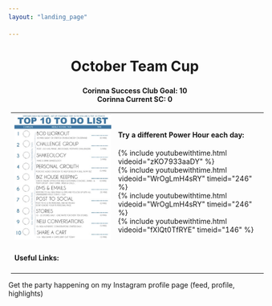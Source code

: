 ```yaml
---
layout: "landing_page"

---
```


<center>
<h1>
October Team Cup
</h1>
<h3>
<p id="countdown"></p>
</h3>
<h4>
Corinna Success Club Goal:  10<br />
Corinna Current SC: 0<br />
</h4>
</center>

<table width="1000" style="margin: 5px 5px 5px 5px;">
<tr>
<td>
<img src="/i/beachbody/topten.jpg">
</td>
<td>
<h4>Try a different Power Hour each day:</h4>
{% include youtubewithtime.html videoid="zKO7933aaDY" %}
<br />
{% include youtubewithtime.html videoid="WrOgLmH4sRY" timeid="246" %}
<br />
{% include youtubewithtime.html videoid="WrOgLmH4sRY" timeid="246" %}
<br />
{% include youtubewithtime.html videoid="fXlQt0TfRYE" timeid="146" %}
</td>
</tr>
<tr>
<td>
<h4>Useful Links:</h4>
</td>
<td>

</td>
</tr>
</table>

Get the party happening on my Instagram profile page (feed, profile, highlights)



<!-- Display the countdown timer in an element -->


<script>
// Set the date we're counting down to
var countDownDate = new Date("Oct 31, 2021 23:59:00").getTime();

// Update the count down every 1 second
var x = setInterval(function() {

  // Get todays date and time
  var now = new Date().getTime();

  // Find the distance between now and the count down date
  var distance = countDownDate - now;

  // Time calculations for days, hours, minutes and seconds
  var days = Math.floor(distance / (1000 * 60 * 60 * 24));
  var hours = Math.floor((distance % (1000 * 60 * 60 * 24)) / (1000 * 60 * 60));
  var minutes = Math.floor((distance % (1000 * 60 * 60)) / (1000 * 60));
  var seconds = Math.floor((distance % (1000 * 60)) / 1000);

  // Display the result in the element with id="countdown"
  document.getElementById("countdown").innerHTML = days + " days " + hours + "h " + minutes + "m " + seconds + "s";

  // If the count down is finished, write some text 
  if (distance < 0) {
    clearInterval(x);
    document.getElementById("countdown").innerHTML = "IT'S HAPPENING!";
  }
}, 1000);
</script>
